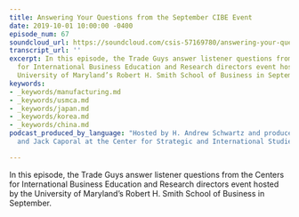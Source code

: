```yaml
---
title: Answering Your Questions from the September CIBE Event
date: 2019-10-01 10:00:00 -0400
episode_num: 67
soundcloud_url: https://soundcloud.com/csis-57169780/answering-your-questions-from
transcript_url: ''
excerpt: In this episode, the Trade Guys answer listener questions from the Centers
  for International Business Education and Research directors event hosted by the
  University of Maryland’s Robert H. Smith School of Business in September.
keywords:
- _keywords/manufacturing.md
- _keywords/usmca.md
- _keywords/japan.md
- _keywords/korea.md
- _keywords/china.md
podcast_produced_by_language: "Hosted by H. Andrew Schwartz and produced by Yumi Araki
  and Jack Caporal at the Center for Strategic and International Studies in Washington.\n\n"

---
```

In this episode, the Trade Guys answer listener questions from the Centers for International Business Education and Research directors event hosted by the University of Maryland’s Robert H. Smith School of Business in September.